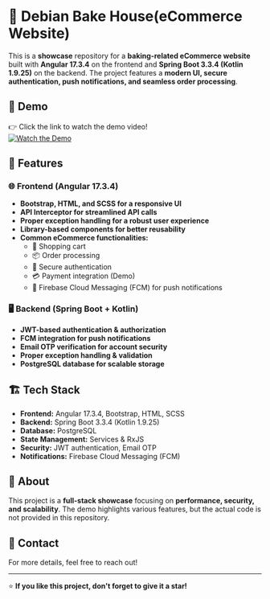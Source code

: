 # 🍰 Debian Bake House(eCommerce Website)  

This is a **showcase** repository for a **baking-related eCommerce website** built with **Angular 17.3.4** on the frontend and **Spring Boot 3.3.4 (Kotlin 1.9.25)** on the backend. The project features a **modern UI, secure authentication, push notifications, and seamless order processing**.  

## 🎥 Demo  
👉 Click the link to watch the demo video!  
[![Watch the Demo](https://img.youtube.com/vi/dS-20MD4yZ0/0.jpg)](https://youtu.be/OTcH1xGFNPo)



## 🚀 Features  
### 🌐 Frontend (Angular 17.3.4)  
- **Bootstrap, HTML, and SCSS for a responsive UI**  
- **API Interceptor for streamlined API calls**  
- **Proper exception handling for a robust user experience**  
- **Library-based components for better reusability**  
- **Common eCommerce functionalities:**  
  - 🛒 Shopping cart  
  - 📦 Order processing  
  - 🔐 Secure authentication  
  - 💳 Payment integration (Demo)  
  - 🔔 Firebase Cloud Messaging (FCM) for push notifications  

### 🖥️ Backend (Spring Boot  + Kotlin)  
- **JWT-based authentication & authorization**  
- **FCM integration for push notifications**  
- **Email OTP verification for account security**  
- **Proper exception handling & validation**  
- **PostgreSQL database for scalable storage**  

## 🏗️ Tech Stack  
- **Frontend:** Angular 17.3.4, Bootstrap, HTML, SCSS  
- **Backend:** Spring Boot 3.3.4 (Kotlin 1.9.25)  
- **Database:** PostgreSQL  
- **State Management:** Services & RxJS  
- **Security:** JWT authentication, Email OTP  
- **Notifications:** Firebase Cloud Messaging (FCM)  

## 📌 About  
This project is a **full-stack showcase** focusing on **performance, security, and scalability**. The demo highlights various features, but the actual code is not provided in this repository.  

## 📢 Contact  
For more details, feel free to reach out!  

---

⭐ **If you like this project, don't forget to give it a star!**  
